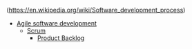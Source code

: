 

(https://en.wikipedia.org/wiki/Software_development_process)


* [Agile software development](https://en.wikipedia.org/wiki/Agile_software_development)
    * [Scrum](https://en.wikipedia.org/wiki/Scrum_\(software_development\))
        * [Product Backlog](https://guides.github.com/features/issues/)
